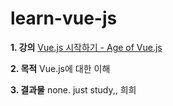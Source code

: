 # learn-vue-js
     
     
**1. 강의** 
[Vue.js 시작하기 - Age of Vue.js](https://www.inflearn.com/course/Age-of-Vuejs#)


**2. 목적**
Vue.js에 대한 이해


**3. 결과물**
none. just study,, 희희
